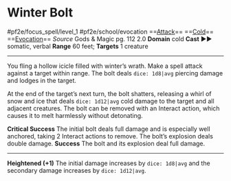 # Winter Bolt
#pf2e/focus_spell/level_1 #pf2e/school/evocation 
==[Attack](../../../../../TTRPGShare-Pathfinder-2E-Vault/rules/traits/attack.md)== ==[Cold](../../../../../TTRPGShare-Pathfinder-2E-Vault/rules/traits/cold.md)== ==[Evocation](../../../../../TTRPGShare-Pathfinder-2E-Vault/rules/traits/evocation.md)==
*Source* Gods & Magic pg. 112 2.0
**Domain** cold
**Cast** ►► somatic, verbal
**Range** 60 feet; **Targets** 1 creature

---
You fling a hollow icicle filled with winter’s wrath. Make a spell attack against a target within range. The bolt deals `dice: 1d8|avg` piercing damage and lodges in the target.

At the end of the target’s next turn, the bolt shatters, releasing a whirl of snow and ice that deals `dice: 1d12|avg` cold damage to the target and all adjacent creatures. The bolt can be removed with an Interact action, which causes it to melt harmlessly without detonating.

**Critical Success** The initial bolt deals full damage and is especially well anchored, taking 2 Interact actions to remove. The bolt’s explosion deals double damage.
**Success** The bolt and its explosion deal full damage.

<hr>

**Heightened (+1)** The initial damage increases by `dice: 1d8|avg` and the secondary damage increases by `dice: 1d12|avg`.